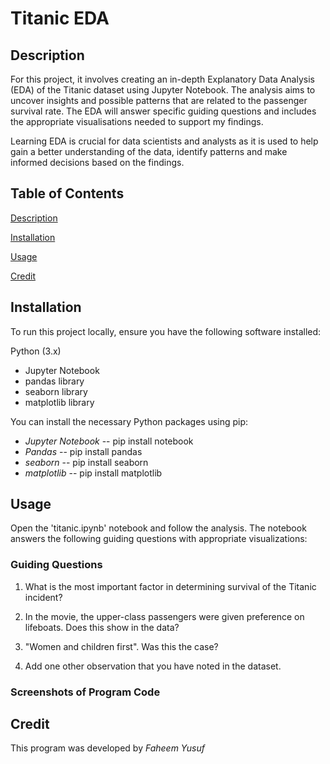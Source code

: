 # Titanic EDA

## Description
For this project, it involves creating an in-depth Explanatory Data Analysis (EDA) of the Titanic dataset using Jupyter Notebook. The analysis aims to uncover insights and possible patterns that are related to the passenger survival rate. The EDA will answer specific guiding questions and includes the appropriate visualisations needed to support my findings. 

Learning EDA is crucial for data scientists and analysts as it is used to help gain a better understanding of the data, identify patterns and make informed decisions based on the findings.

## Table of Contents
[Description](#description)  

[Installation](#installation)     

[Usage](#usage) 

[Credit](#credit) 

## Installation
To run this project locally, ensure you have the following software installed:

Python (3.x)
* Jupyter Notebook
* pandas library
* seaborn library
* matplotlib library

You can install the necessary Python packages using pip:
- *Jupyter Notebook* -- pip install notebook 
- *Pandas* -- pip install pandas
- *seaborn* -- pip install seaborn
- *matplotlib* -- pip install matplotlib

## Usage
Open the 'titanic.ipynb' notebook and follow the analysis. The notebook answers the following guiding questions with appropriate visualizations:

### Guiding Questions
1. What is the most important factor in determining survival of the Titanic incident?

2. In the movie, the upper-class passengers were given preference on lifeboats. Does this show in the data?

3. "Women and children first". Was this the case?

4. Add one other observation that you have noted in the dataset.

### Screenshots of Program Code


## Credit
This program was developed by *Faheem Yusuf*








